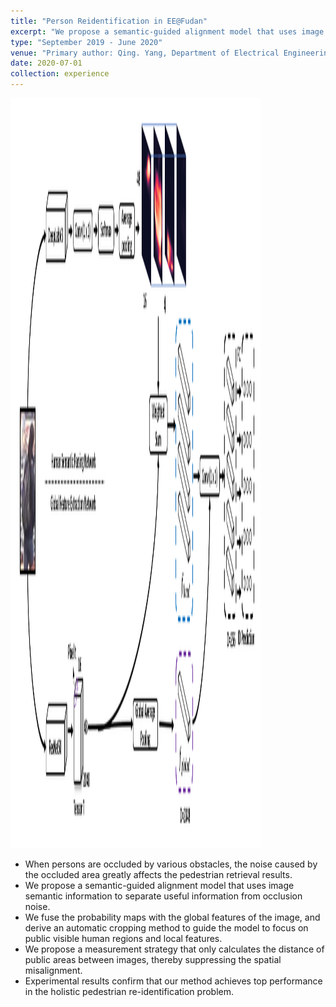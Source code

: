 ```yaml
---
title: "Person Reidentification in EE@Fudan"
excerpt: "We propose a semantic-guided alignment model that uses image semantic information to separate useful information from occlusion noise.<br/><br/><img src='/images/personal_Reid.png' alt='personal_Reid' width='1600' height='1200' style='max-width: 400px'>"
type: "September 2019 - June 2020"
venue: "Primary author: Qing. Yang, Department of Electrical Engineering, Fudan University"
date: 2020-07-01
collection: experience
---
```


<img src="/images/personal_Reid.png" alt="personal_Reid" width="1600" height="1200" style="max-width: 400px" class="left" data-proofer-ignore>

  - When persons are occluded by various obstacles, the noise caused by the occluded area greatly affects the pedestrian retrieval results.
  - We propose a semantic-guided alignment model that uses image semantic information to separate useful information from occlusion noise.
  - We fuse the probability maps with the global features of the image, and derive an automatic cropping method to guide the model to focus on public visible human regions and local features.
  - We propose a measurement strategy that only calculates the distance of public areas between images, thereby suppressing the spatial misalignment.
  - Experimental results confirm that our method achieves top performance in the holistic pedestrian re-identification problem.
